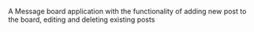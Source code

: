 
A Message board application with the functionality of adding new post to the board, editing and deleting existing posts
